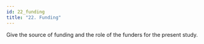 ```yaml
---
id: 22_funding
title: "22. Funding"
---
```

Give the source of funding and the role of the funders for the present study. 